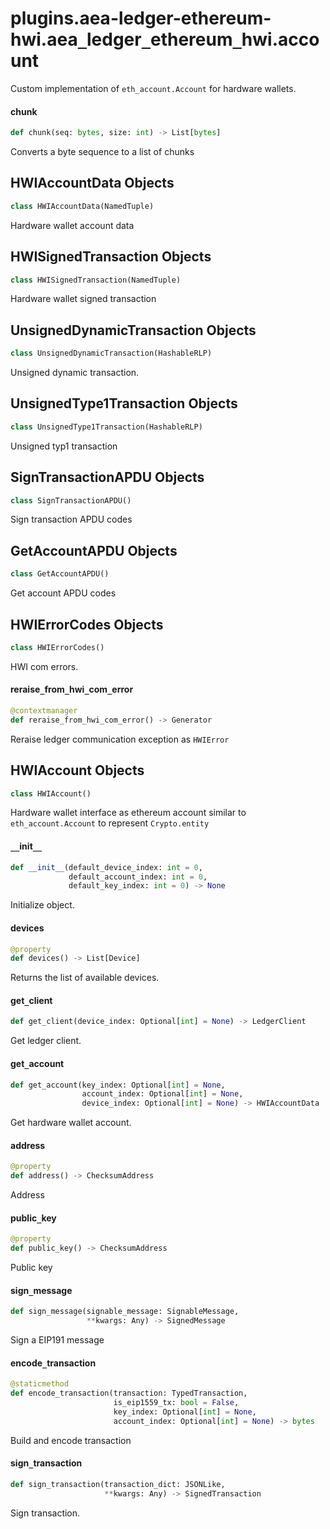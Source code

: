 <a id="plugins.aea-ledger-ethereum-hwi.aea_ledger_ethereum_hwi.account"></a>

# plugins.aea-ledger-ethereum-hwi.aea`_`ledger`_`ethereum`_`hwi.account

Custom implementation of `eth_account.Account` for hardware wallets.

<a id="plugins.aea-ledger-ethereum-hwi.aea_ledger_ethereum_hwi.account.chunk"></a>

#### chunk

```python
def chunk(seq: bytes, size: int) -> List[bytes]
```

Converts a byte sequence to a list of chunks

<a id="plugins.aea-ledger-ethereum-hwi.aea_ledger_ethereum_hwi.account.HWIAccountData"></a>

## HWIAccountData Objects

```python
class HWIAccountData(NamedTuple)
```

Hardware wallet account data

<a id="plugins.aea-ledger-ethereum-hwi.aea_ledger_ethereum_hwi.account.HWISignedTransaction"></a>

## HWISignedTransaction Objects

```python
class HWISignedTransaction(NamedTuple)
```

Hardware wallet signed transaction

<a id="plugins.aea-ledger-ethereum-hwi.aea_ledger_ethereum_hwi.account.UnsignedDynamicTransaction"></a>

## UnsignedDynamicTransaction Objects

```python
class UnsignedDynamicTransaction(HashableRLP)
```

Unsigned dynamic transaction.

<a id="plugins.aea-ledger-ethereum-hwi.aea_ledger_ethereum_hwi.account.UnsignedType1Transaction"></a>

## UnsignedType1Transaction Objects

```python
class UnsignedType1Transaction(HashableRLP)
```

Unsigned typ1 transaction

<a id="plugins.aea-ledger-ethereum-hwi.aea_ledger_ethereum_hwi.account.SignTransactionAPDU"></a>

## SignTransactionAPDU Objects

```python
class SignTransactionAPDU()
```

Sign transaction APDU codes

<a id="plugins.aea-ledger-ethereum-hwi.aea_ledger_ethereum_hwi.account.GetAccountAPDU"></a>

## GetAccountAPDU Objects

```python
class GetAccountAPDU()
```

Get account APDU codes

<a id="plugins.aea-ledger-ethereum-hwi.aea_ledger_ethereum_hwi.account.HWIErrorCodes"></a>

## HWIErrorCodes Objects

```python
class HWIErrorCodes()
```

HWI com errors.

<a id="plugins.aea-ledger-ethereum-hwi.aea_ledger_ethereum_hwi.account.reraise_from_hwi_com_error"></a>

#### reraise`_`from`_`hwi`_`com`_`error

```python
@contextmanager
def reraise_from_hwi_com_error() -> Generator
```

Reraise ledger communication exception as `HWIError`

<a id="plugins.aea-ledger-ethereum-hwi.aea_ledger_ethereum_hwi.account.HWIAccount"></a>

## HWIAccount Objects

```python
class HWIAccount()
```

Hardware wallet interface as ethereum account similar to `eth_account.Account` to represent `Crypto.entity`

<a id="plugins.aea-ledger-ethereum-hwi.aea_ledger_ethereum_hwi.account.HWIAccount.__init__"></a>

#### `__`init`__`

```python
def __init__(default_device_index: int = 0,
             default_account_index: int = 0,
             default_key_index: int = 0) -> None
```

Initialize object.

<a id="plugins.aea-ledger-ethereum-hwi.aea_ledger_ethereum_hwi.account.HWIAccount.devices"></a>

#### devices

```python
@property
def devices() -> List[Device]
```

Returns the list of available devices.

<a id="plugins.aea-ledger-ethereum-hwi.aea_ledger_ethereum_hwi.account.HWIAccount.get_client"></a>

#### get`_`client

```python
def get_client(device_index: Optional[int] = None) -> LedgerClient
```

Get ledger client.

<a id="plugins.aea-ledger-ethereum-hwi.aea_ledger_ethereum_hwi.account.HWIAccount.get_account"></a>

#### get`_`account

```python
def get_account(key_index: Optional[int] = None,
                account_index: Optional[int] = None,
                device_index: Optional[int] = None) -> HWIAccountData
```

Get hardware wallet account.

<a id="plugins.aea-ledger-ethereum-hwi.aea_ledger_ethereum_hwi.account.HWIAccount.address"></a>

#### address

```python
@property
def address() -> ChecksumAddress
```

Address

<a id="plugins.aea-ledger-ethereum-hwi.aea_ledger_ethereum_hwi.account.HWIAccount.public_key"></a>

#### public`_`key

```python
@property
def public_key() -> ChecksumAddress
```

Public key

<a id="plugins.aea-ledger-ethereum-hwi.aea_ledger_ethereum_hwi.account.HWIAccount.sign_message"></a>

#### sign`_`message

```python
def sign_message(signable_message: SignableMessage,
                 **kwargs: Any) -> SignedMessage
```

Sign a EIP191 message

<a id="plugins.aea-ledger-ethereum-hwi.aea_ledger_ethereum_hwi.account.HWIAccount.encode_transaction"></a>

#### encode`_`transaction

```python
@staticmethod
def encode_transaction(transaction: TypedTransaction,
                       is_eip1559_tx: bool = False,
                       key_index: Optional[int] = None,
                       account_index: Optional[int] = None) -> bytes
```

Build and encode transaction

<a id="plugins.aea-ledger-ethereum-hwi.aea_ledger_ethereum_hwi.account.HWIAccount.sign_transaction"></a>

#### sign`_`transaction

```python
def sign_transaction(transaction_dict: JSONLike,
                     **kwargs: Any) -> SignedTransaction
```

Sign transaction.

